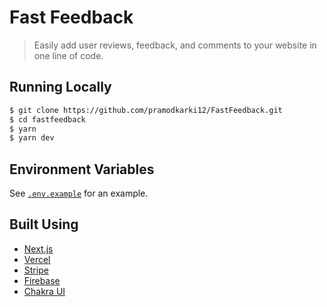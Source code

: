 # Fast Feedback

> Easily add user reviews, feedback, and comments to your website in one line of code.

## Running Locally

```bash
$ git clone https://github.com/pramodkarki12/FastFeedback.git
$ cd fastfeedback
$ yarn
$ yarn dev
```

## Environment Variables

See [`.env.example`](https://github.com/pramodkarki12/FastFeedback/blob/master/.env.example) for an example.

## Built Using

- [Next.js](https://nextjs.org/)
- [Vercel](https://vercel.com)
- [Stripe](https://stripe.com/)
- [Firebase](https://firebase.com)
- [Chakra UI](https://chakra-ui.com/)
